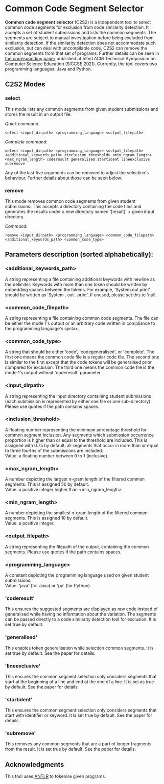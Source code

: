 # Common Code Segment Selector

**Common** **code** **segment** **selector** \(C2S2\) is a independent tool to select common code segments for exclusion from code similarity detection. It accepts a set of student submissions and lists the common segments. The segments are subject to manual investigation before being excluded from similarity detection. If the similarity detection does not accommodate such exclusion, but can deal with uncompilable code, C2S2 can remove the common segments from that set of programs.
Further details can be seen in [the corresponding paper](https://dl.acm.org/doi/10.1145/3408877.3432436) published at 52nd ACM Technical Symposium on Computer Science Education (SIGCSE 2021). Currently, the tool covers two programming languages: Java and Python. 

## C2S2 Modes 
### select
This mode lists any common segments from given student submissions and stores the result in an output file.  

*Quick command*: 
```
select <input_dirpath> <programming_language> <output_filepath> 
```  

*Complete command*: 
```
select <input_dirpath> <programming_language> <output_filepath> <additional_keywords_path> <inclusion_threshold> <min_ngram_length> <max_ngram_length> coderesult generalised startident lineexclusive subremove
```  
 Any of the last five arguments can be removed to adjust the selection's behaviour. Further details about those can be seen below.


### remove
This mode removes common code segments from given student submissions. This accepts a directory containing the code files and generates the results under a new directory named '[result]' + given input directory.

*Command*: 
```
remove <input_dirpath> <programming_language> <common_code_filepath> <additional_keywords_path> <common_code_type>
```  

## Parameters description \(sorted alphabetically\):  
### <additional_keywords_path>
A string representing a file containing additional keywords with newline as the delimiter. Keywords with more than one token should be written by embedding spaces between the tokens. For example, 'System.out.print' should be written as \'System . out . print\'. If unused, please set this to \'null\'.  
### <common_code_filepath>
A string representing a file containing common code segments. The file can be either the mode 1's output or an arbitrary code written in compliance to the programming language's syntax.
### <common_code_type>
A string that should be either 'code', 'codegeneralised', or 'complete'. The first one means the common code file is a regular code file. The second one is similar to the first except that the code tokens will be generalised prior compared for exclusion. The third one means the common code file is the mode 1's output without 'coderesult' parameter.
### <input_dirpath>
A string representing the input directory containing student submissions (each submission is represented by either one file or one sub-directory). Please use quotes if the path contains spaces.
### <inclusion_threshold>
A floating number representing the minimum percentage threshold for common segment inclusion. Any segments which submission occurrence proportion is higher than or equal to the threshold are included. This is assigned with 0.75 by default; all segments that occur in more than or equal to three fourths of the submissions are included.  
Value: a floating number between 0 to 1 (inclusive).
### <max_ngram_length>
A number depicting the largest n-gram length of the filtered common segments. This is assigned 50 by default.  
Value: a positive integer higher than <min_ngram_length>.
### <min_ngram_length>
A number depicting the smallest n-gram length of the filtered common segments. This is assigned 10 by default.  
Value: a positive integer.
### <output_filepath>
A string representing the filepath of the output, containing the common segments. Please use quotes if the path contains spaces.
### <programming_language>
A constant depicting the programming language used on given student submissions.  
Value: 'java' (for Java) or 'py' (for Python).
### 'coderesult'
This ensures the suggested segments are displayed as raw code instead of generalised while having no information about the variation. The segments can be passed directly to a code similarity detection tool for exclusion. It is set true by default.
### 'generalised'
This enables token generalisation while selection common segments. It is set true by default. See the paper for details.
### 'lineexclusive'
This ensures the common segment selection only considers segments that start at the beginning of a line and end at the end of a line. It is set as true by default. See the paper for details.
### 'startident'
This ensures the common segment selection only considers segments that start with identifier or keyword. It is set true by default. See the paper for details.
### 'subremove'
This removes any common segments that are a part of longer fragments from the result. It is set true by default. See the paper for details.

## Acknowledgments
This tool uses [ANTLR](https://www.antlr.org/) to tokenise given programs.
